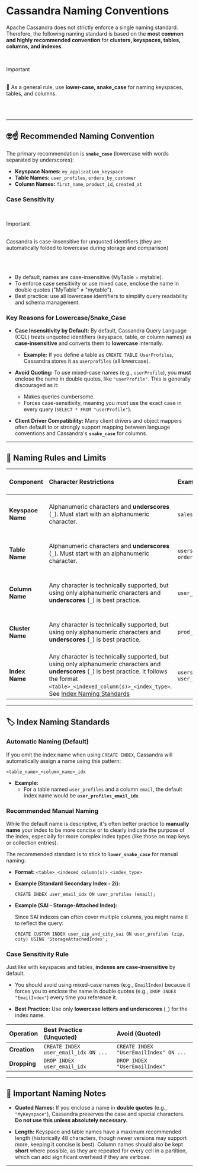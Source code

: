 # Cassandra Naming Conventions

Apache Cassandra does not strictly enforce a single naming standard. Therefore, the following naming standard is based on the **most common and highly recommended convention** for **clusters, keyspaces, tables, columns, and indexes**.

<br />

> [!IMPORTANT]
> &nbsp;  
> 🐍 As a general rule, use **lower-case, snake\_case** for naming keyspaces, tables, and columns.  
> &nbsp;  

<br />

---

## 🤓☝️ Recommended Naming Convention

The primary recommendation is **`snake_case`** (lowercase with words separated by underscores):

- **Keyspace Names:** `my_application_keyspace`
- **Table Names:** `user_profiles`, `orders_by_customer`
- **Column Names:** `first_name`, `product_id`, `created_at`

### Case Sensitivity

<br />

> [!IMPORTANT]
> &nbsp;  
> Cassandra is case-insensitive for unquoted identifiers (they are automatically folded to lowercase during storage and comparison)  
> &nbsp;  

<br />

- By default, names are case-insensitive (MyTable = mytable).
- To enforce case sensitivity or use mixed case, enclose the name in double quotes ("MyTable" ≠ "mytable").​
- Best practice: use all lowercase identifiers to simplify query readability and schema management.

### Key Reasons for Lowercase/Snake\_Case

- **Case Insensitivity by Default:** By default, Cassandra Query Language (CQL) treats unquoted identifiers (keyspace, table, or column names) as **case-insensitive** and converts them to **lowercase** internally.
    * **Example:** If you define a table as `CREATE TABLE UserProfiles`, Cassandra stores it as `userprofiles` (all lowercase).

- **Avoid Quoting:** To use mixed-case names (e.g., `userProfile`), you **must** enclose the name in double quotes, like `"userProfile"`. This is generally discouraged as it:
    * Makes queries cumbersome.
    * Forces case-sensitivity, meaning you *must* use the exact case in every query (`SELECT * FROM "userProfile"`).

- **Client Driver Compatibility:** Many client drivers and object mappers often default to or strongly support mapping between language conventions and Cassandra's **`snake_case`** for columns.

---

## 📏 Naming Rules and Limits

| Component | Character Restrictions | Example | Case Handling (Unquoted) |
| :--- | :--- | :--- | :--- |
| **Keyspace Name** | Alphanumeric characters and **underscores** (`_`). Must start with an alphanumeric character. | `sales_app`, `analytics` | **Case-insensitive** (converted to lowercase). |
| **Table Name** | Alphanumeric characters and **underscores** (`_`). Must start with an alphanumeric character. | `users_by_country`, `orders_by_date` | **Case-insensitive** (converted to lowercase). |
| **Column Name** | Any character is technically supported, but using only alphanumeric characters and **underscores** (`_`) is best practice. | `user_id`, `created_at` | **Case-insensitive** (converted to lowercase). |
| **Cluster Name** | Any character is technically supported, but using only alphanumeric characters and **underscores** (`_`) is best practice. | `prod_ecommerce_cluster` | **Case-insensitive** (converted to lowercase). |
| **Index Name** | Any character is technically supported, but using only alphanumeric characters and **underscores** (`_`) is best practice. It follows the format `<table>_<indexed_column(s)>_<index_type>`. See [Index Naming Standards](#index-naming-standards) | `users_email_idx`, `user_zip_and_city_sai` | **Case-insensitive** (converted to lowercase). |

---

## 🏷️ Index Naming Standards

### Automatic Naming (Default)

If you omit the index name when using `CREATE INDEX`, Cassandra will automatically assign a name using this pattern:

```
<table_name>_<column_name>_idx
```

- **Example:**
  - For a table named `user_profiles` and a column `email`, the default index name would be **`user_profiles_email_idx`**.

### Recommended Manual Naming

While the default name is descriptive, it's often better practice to **manually name** your index to be more concise or to clearly indicate the purpose of the index, especially for more complex index types (like those on map keys or collection entries).

The recommended standard is to stick to **`lower_snake_case`** for manual naming:

- **Format:** `<table>_<indexed_column(s)>_<index_type>`

- **Example (Standard Secondary Index - 2i):**
    ```cql
    CREATE INDEX user_email_idx ON user_profiles (email);
    ```

- **Example (SAI - Storage-Attached Index):**
  
  Since SAI indexes can often cover multiple columns, you might name it to reflect the query:

  ```cql
  CREATE CUSTOM INDEX user_zip_and_city_sai ON user_profiles (zip, city) USING 'StorageAttachedIndex';
  ```

### Case Sensitivity Rule

Just like with keyspaces and tables, **indexes are case-insensitive** by default.

- You should avoid using mixed-case names (e.g., `EmailIndex`) because it forces you to enclose the name in double quotes (e.g., `DROP INDEX "EmailIndex"`) every time you reference it.

- **Best Practice:** Use only **lowercase letters and underscores** (`_`) for the index name.

| Operation | Best Practice (Unquoted) | Avoid (Quoted) |
| :--- | :--- | :--- |
| **Creation** | `CREATE INDEX user_email_idx ON ...` | `CREATE INDEX "UserEmailIndex" ON ...` |
| **Dropping** | `DROP INDEX user_email_idx` | `DROP INDEX "UserEmailIndex"` |

---

## 📢 Important Naming Notes

- **Quoted Names:** If you enclose a name in **double quotes** (e.g., `"MyKeyspace"`), Cassandra preserves the case and special characters. **Do not use this unless absolutely necessary.**

- **Length:** Keyspace and table names have a maximum recommended length (historically 48 characters, though newer versions may support more, keeping it concise is best). Column names should also be kept **short** where possible, as they are repeated for every cell in a partition, which can add significant overhead if they are verbose.

---
